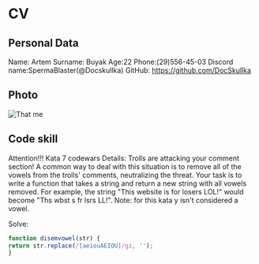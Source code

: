 # CV
## Personal Data
Name: Artem
Surname: Buyak
Age:22
Phone:(29)556-45-03
Discord name:SpermaBlaster(@Docskullka)
GitHub: https://github.com/DocSkullka
## Photo
![That me](https://sun9-11.userapi.com/s/v1/if1/LXAKx3IregxAYyE2RZYB6YSpiCwzyUHhv0nvCT2liEYPLeQQVxhO9Eamog-WDj1NTTyXK_7f.jpg?size=1000x1333&quality=96&type=album)
## Code skill
Attention!!!
Kata 7 codewars
Details:
Trolls are attacking your comment section!
A common way to deal with this situation is to remove all of the vowels from the trolls' comments, neutralizing the threat.
Your task is to write a function that takes a string and return a new string with all vowels removed.
For example, the string "This website is for losers LOL!" would become "Ths wbst s fr lsrs LL!".
Note: for this kata y isn't considered a vowel.

Solve:
```javascript
function disemvowel(str) {
return str.replace(/[aeiouAEIOU]/gi, '');
}
```

